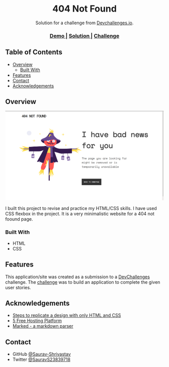 <!-- Please update value in the {}  -->

<h1 align="center">404 Not Found</h1>

<div align="center">
   Solution for a challenge from  <a href="http://devchallenges.io" target="_blank">Devchallenges.io</a>.
</div>

<div align="center">
  <h3>
    <a href="http://devchallenge1.surge.sh/">
      Demo
    </a>
    <span> | </span>
    <a href="https://github.com/Saurav-Shrivastav/404-not-found">
      Solution
    </a>
    <span> | </span>
    <a href="https://devchallenges.io/challenges/wBunSb7FPrIepJZAg0sY">
      Challenge
    </a>
  </h3>
</div>

<!-- TABLE OF CONTENTS -->

## Table of Contents

- [Overview](#overview)
  - [Built With](#built-with)
- [Features](#features)
- [Contact](#contact)
- [Acknowledgements](#acknowledgements)

<!-- OVERVIEW -->

## Overview

<img src="images/404ss.png">

I built this project to revise and practice my HTML/CSS skills. I have used CSS flexbox in the project. It is a very minimalistic website for a 404 not foound page.


### Built With

<!-- This section should list any major frameworks that you built your project using. Here are a few examples.-->

- HTML
- CSS

## Features

<!-- List the features of your application or follow the template. Don't share the figma file here :) -->

This application/site was created as a submission to a [DevChallenges](https://devchallenges.io/challenges) challenge. The [challenge](https://devchallenges.io/challenges/wBunSb7FPrIepJZAg0sY) was to build an application to complete the given user stories.


## Acknowledgements

<!-- This section should list any articles or add-ons/plugins that helps you to complete the project. This is optional but it will help you in the future. For exmpale -->

- [Steps to replicate a design with only HTML and CSS](https://devchallenges-blogs.web.app/how-to-replicate-design/)
- [5 Free Hosting Platform](https://blogs.devchallenges.io/posts/tJ26U8MhZTPgBSRSwpqr)
- [Marked - a markdown parser](https://github.com/chjj/marked)

## Contact

- GitHub [@Saurav-Shrivastav](https://github.com/Saurav-Shrivastav)
- Twitter [@SauravS23839718](https://twitter.com/SauravS23839718)
